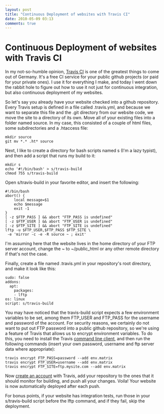 ```yaml
---
layout: post
title: "Continuous Deployment of websites with Travis CI"
date: 2010-05-09 03:13
comments: true
---
```

# Continuous Deployment of websites with Travis CI

In my not-so-humble opinion, [Travis CI](https://travis-ci.org/) is one of the greatest things to come out of Germany. It's a free CI service for your public github projects (or paid for your private ones). I use it for everything I make, and today I went down the rabbit hole to figure out how to use it not just for continuous integration, but also continuous deployment of my websites.

So let's say you already have your website checked into a github repository. Every Travis setup is defined in a file called .travis.yml, and because we want to separate this file and the .git directory from our website code, we move the site to a directory of its own. Move all of your existing files into a folder named source. In my case, this consisted of a couple of html files, some subdirectories and a .htaccess file:

    mkdir source
    git mv *.* .ht* source

Next, I like to create a directory for bash scripts named s (I'm a lazy typist), and then add a script that runs my build to it:

    mkdir s
    echo '#!/bin/bash' > s/travis-build
    chmod 755 s/travis-build

Open s/travis-build in your favorite editor, and insert the following:

	#!/bin/bash
	abort() {
		local message=$1
		echo $message
		exit -1
	}
    [ -z $FTP_PASS ] && abort "FTP_PASS is undefined"
	[ -z $FTP_USER ] && abort "FTP_USER is undefined"
	[ -z $FTP_SITE ] && abort "FTP_SITE is undefined"
	lftp -u $FTP_USER,$FTP_PASS $FTP_SITE \
	 -e 'mirror -c -e -R source ~ ; exit'

I'm assuming here that the website lives in the home directory of your FTP server account, change the ~ to ~/public_html or any other remote directory if that's not the case.
 
Finally, create a file named .travis.yml in your repository's root directory, and make it look like this:

	sudo: false
	addons:
	  apt:
	    packages:
	    - lftp
	os: linux
	script: s/travis-build

You may have noticed that the travis-build script expects a few environment variables to be set, among them FTP_USER and FTP_PASS for the username and password of the account. For security reasons, we certainly do not want to put out FTP password into a public github repository, so we're using a feature of Travis that allows us to encrypt environment variables. To do this, you need to install the Travis [command line client](https://github.com/travis-ci/travis.rb#readme), and then run the following commands (insert your own password, username and ftp server data where appropriate):

	travis encrypt FTP_PASS=password --add env.matrix
	travis encrypt FTP_USER=username --add env.matrix
	travis encrypt FTP_SITE=ftp.mysite.com --add env.matrix

Now [create an account](https://docs.travis-ci.com/user/getting-started/#To-get-started-with-Travis-CI%3A) with Travis, add your repository to the ones that it should monitor for building, and push all your changes. Voila! Your website is now automatically deployed after each push.

For bonus points, if your website has integration tests, run those in your s/travis-build script before the lftp command, and if they fail, skip the deployment.

